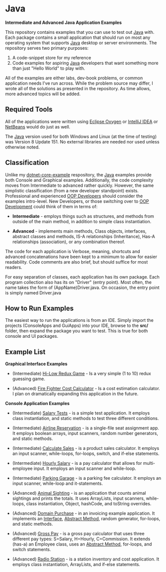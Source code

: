 # Java

**Intermediate and Advanced Java Application Examples**

This repository contains examples that you can use to test out [Java](https://java.com/en/) with. Each package contains a small application that should run on most any operating system that supports [Java](https://java.com/en/) desktop or server environments. The repository serves two primary purposes:

1. A code-snippet store for my reference
2. Code examples for aspiring [Java](https://java.com/en/)
developers that want something more than just "Hello World" to play with.

All of the examples are either labs, dev-book problems, or common application
needs I've run across. While the problem source may differ, I wrote all of the solutions as presented in the repository. As time allows, more advanced topics will be added.

## Required Tools
All of the applications were written using [Eclipse Oxygen](https://www.eclipse.org/) or [IntelliJ IDEA](https://www.jetbrains.com/idea/) or [NetBeans](https://netbeans.org/) would do just as well.

The [Java](https://java.com/en/) version used for both Windows and Linux (at the time of testing) was Version 8 Update 151. No external libraries are needed nor used unless otherwise noted.

## Classification
Unlike my [dotnet-core-example](https://github.com/KI7MT/dotnet-core-examples) respository, the [Java](https://java.com/en/) examples provide both Console and Graphical examples.
Additionally, the code complexity moves from Intermediate to advanced rather quickly. However, the same simplistic classification (from a new developer standpoint) exists. Professional and experienced  [OOP Developers](https://en.wikipedia.org/wiki/Object-oriented_programming) should consider the examples intro-level. New Developers, or those switching over to 
[OOP Development](https://en.wikipedia.org/wiki/Object-oriented_programming) could think of them in terms of:

* **Intermediate** - employs things such as structures, and methods from outside of the main method, in addition to simple class instantiation.

* **Advanced** - implements main methods, Class objects, interfaces, abstract classes and methods, IS-A relationships (Inheritance),
Has-A relationships (association), or any combination thereof.

The code for each application is Verbose, meaning, shortcuts and advanced
concatenations have been kept to a minimum to allow for easier readability.
Code comments are also brief, but should suffice for most readers.

For easy separation of classes, each application has its own package. Each program collection also has its on "Driver" (entry point). Most often, the name takes the form of (AppName)Driver.java. On occasion, the entry point is simply named Driver.java

## How to Run Examples

The easiest way to run the applications is from an IDE. Simply import
the projects (ConsoleApps and GuiApps) into your IDE, browse to the **src/** folder, then expand the package you want to test. This is true for both console and UI packages.

## Example List

**Graphical Interface Examples**

* (Intermediate) [Hi-Low Redux Game](https://github.com/KI7MT/java-app-examples/tree/master/GuiApps/src/beam/example/redux/game) - Is a very simple (1 to 10) redux guessing game.

* (Advanced) [Fire Fighter Cost Calculator](https://github.com/KI7MT/java-app-examples/tree/master/GuiApps/src/beam/example/firefighter/cost) - Is a cost estimation calculator. I plan on dramatically expanding this application in the future. 

**Console Application Examples**

* (Intermediate) [Salary Tests](https://github.com/KI7MT/java-app-examples/tree/master/ConsoleApps/src/beam/example/salary/tests) - is a simple test application. It employs class instantiation, and static methods to test three different conditions.

* (Intermediate) [Airline Reservation](https://github.com/KI7MT/java-app-examples/tree/master/ConsoleApps/src/beam/example/airline/reservation) - is a single-file seat assignment app. It employs boolean arrays, input scanners, random number generators, and static methods.

* (Intermediate) [Calculate Sales](https://github.com/KI7MT/java-app-examples/tree/master/ConsoleApps/src/beam/example/calculate/sales) - is a product sales calculator. It employs an input scanner, while-loops, for-loops, switch, and if-else statements.

* (Intermediate) [Hourly Salary](https://github.com/KI7MT/java-app-examples/tree/master/ConsoleApps/src/beam/example/hourly/salary) - is a pay calculator that allows for multi-employee input. It employs an input scanner and while-loop.

* (Intermediate) [Parking Garage](https://github.com/KI7MT/java-app-examples/tree/master/ConsoleApps/src/beam/example/parking/garage) - is a parking fee calculator. It employs an input scanner, while-loop and it-statements.

* (Advanced) [Animal Sighting](https://github.com/KI7MT/java-app-examples/tree/master/ConsoleApps/src/beam/example/animal/sighting) - is an application that counts animal sightings and prints the totals. It uses ArrayLists, input scanners, while-loops, class instantiation, Object, hashCode, and toString overrides.

* (Advanced) [Domain Purchase](https://github.com/KI7MT/java-app-examples/tree/master/ConsoleApps/src/beam/example/domain/purchase) - in an invoicing example application. It implements an [Interface](https://docs.oracle.com/javase/tutorial/java/concepts/interface.html), [Abstract Method](https://docs.oracle.com/javase/tutorial/java/IandI/abstract.html), random generator, for-loops, and static methods.

* (Advanced) [Gross Pay](https://github.com/KI7MT/java-app-examples/tree/master/ConsoleApps/src/beam/example/gross/pay) - is a gross pay calculator that uses three different pay types: S=Salary, H=Hourly, C=Commission. It extends (has-a) an Employee class, uses an [Abstract Method](https://docs.oracle.com/javase/tutorial/java/IandI/abstract.html), for-loops, and switch statements.

* (Advanced) [Radio Station](https://github.com/KI7MT/java-app-examples/tree/master/ConsoleApps/src/beam/example/radio/station) - is a station inventory and cost application. It employs class instantiation, ArrayLists, and if-else statements.
